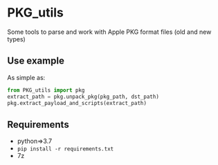 # PKG_utils
Some tools to parse and work with Apple PKG format files (old and new types)

## Use example

As simple as:
```python
from PKG_utils import pkg
extract_path = pkg.unpack_pkg(pkg_path, dst_path)
pkg.extract_payload_and_scripts(extract_path)
```


## Requirements

* python=>3.7
* `pip install -r requirements.txt`
* 7z
